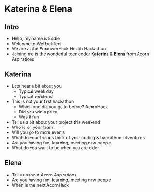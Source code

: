 # Katerina & Elena

## Intro

* Hello, my name is Eddie
* Welcome to WeRockTech
* We are at the EmpowerHack Health Hackathon
* Joining me is the wonderful teen coder **Katerina** & **Elena** from Acorn Aspirations

## Katerina

* Lets hear a bit about you
    * Typical week day
    * Typical weekend
* This is not your first hackathon
    * Which one did you go to before? AcornHack
    * Did you win a prize
    * Was it fun
* Tell us a bit about your project this weekend
* Who is on your team
* Will you go to more events
* What do your friends think of your coding & hackathon adventures
* Are you having fun, learning, meeting new people
* What do you want to be when you are older

## Elena

* Tell us sabout Acorn Aspirations
* Are you having fun, learning, meeting new people
* When is the next AcornHack
